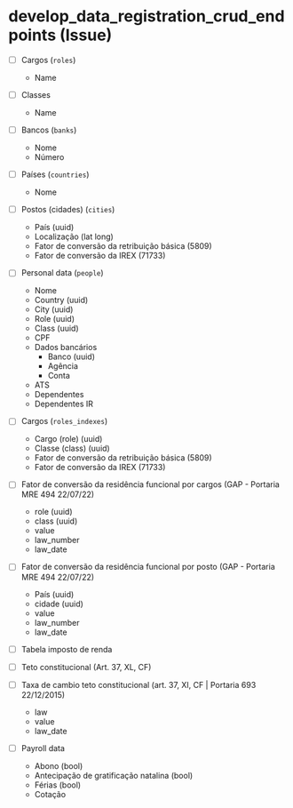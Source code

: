 # develop_data_registration_crud_endpoints (Issue)

- [ ] Cargos (`roles`)

  - Name

- [ ] Classes

  - Name

- [ ] Bancos (`banks`)

  - Nome
  - Número

- [ ] Países (`countries`)

  - Nome

- [ ] Postos (cidades) (`cities`)

  - País (uuid)
  - Localização (lat long)
  - Fator de conversão da retribuição básica (5809)
  - Fator de conversão da IREX (71733)

- [ ] Personal data (`people`)

  - Nome
  - Country (uuid)
  - City (uuid)
  - Role (uuid)
  - Class (uuid)
  - CPF
  - Dados bancários
    - Banco (uuid)
    - Agência
    - Conta
  - ATS
  - Dependentes
  - Dependentes IR

- [ ] Cargos (`roles_indexes`)

  - Cargo (role) (uuid)
  - Classe (class) (uuid)
  - Fator de conversão da retribuição básica (5809)
  - Fator de conversão da IREX (71733)

- [ ] Fator de conversão da residência funcional por cargos (GAP - Portaria MRE 494 22/07/22)

  - role (uuid)
  - class (uuid)
  - value
  - law_number
  - law_date

- [ ] Fator de conversão da residência funcional por posto (GAP - Portaria MRE 494 22/07/22)

  - País (uuid)
  - cidade (uuid)
  - value
  - law_number
  - law_date

- [ ] Tabela imposto de renda

- [ ] Teto constitucional (Art. 37, XL, CF)

- [ ] Taxa de cambio teto constitucional (art. 37, XI, CF | Portaria 693 22/12/2015)

  - law
  - value
  - law_date

- [ ] Payroll data
  - Abono (bool)
  - Antecipação de gratificação natalina (bool)
  - Férias (bool)
  - Cotação
